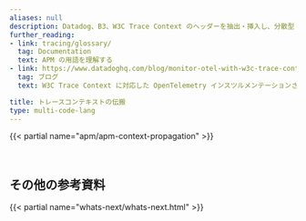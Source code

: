 ```yaml
---
aliases: null
description: Datadog、B3、W3C Trace Context のヘッダーを抽出・挿入し、分散型トレーシングのコンテキストを伝搬させます。
further_reading:
- link: tracing/glossary/
  tag: Documentation
  text: APM の用語を理解する
- link: https://www.datadoghq.com/blog/monitor-otel-with-w3c-trace-context/
  tag: ブログ
  text: W3C Trace Context に対応した OpenTelemetry インスツルメンテーションされたアプリのモニタリング

title: トレースコンテキストの伝搬
type: multi-code-lang
---
```



{{< partial name="apm/apm-context-propagation" >}}


<br>

## その他の参考資料

{{< partial name="whats-next/whats-next.html" >}}

[1]: /ja/opentelemetry/otel_tracing/
